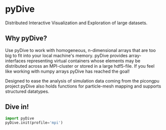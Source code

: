 pyDive
======

Distributed Interactive Visualization and Exploration of large datasets.

## Why pyDive?

Use pyDive to work with homogeneous, n-dimensional arrays that are too big to fit into your local machine's memory.
pyDive provides array-interfaces representing virtual containers whose elements may be distributed across an MPI-cluster or stored in
a large hdf5-file. If you feel like working with numpy arrays pyDive has reached the goal!

Designed to ease the analysis of simulation data coming from the picongpu project pyDive also holds functions for particle-mesh mapping
and supports structured datatypes.

## Dive in!

```python
import pyDive
pyDive.init(profile='mpi')
```
